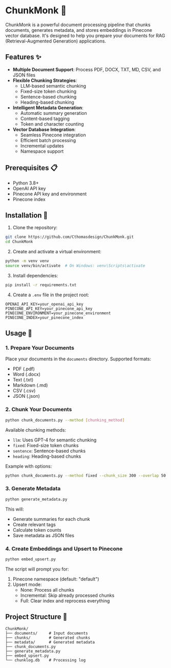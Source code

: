 # ChunkMonk 🧩

ChunkMonk is a powerful document processing pipeline that chunks documents, generates metadata, and stores embeddings in Pinecone vector database. It's designed to help you prepare your documents for RAG (Retrieval-Augmented Generation) applications.

## Features ✨

- **Multiple Document Support**: Process PDF, DOCX, TXT, MD, CSV, and JSON files
- **Flexible Chunking Strategies**:
  - LLM-based semantic chunking
  - Fixed-size token chunking
  - Sentence-based chunking
  - Heading-based chunking
- **Intelligent Metadata Generation**:
  - Automatic summary generation
  - Content-based tagging
  - Token and character counting
- **Vector Database Integration**:
  - Seamless Pinecone integration
  - Efficient batch processing
  - Incremental updates
  - Namespace support

## Prerequisites 📋

- Python 3.8+
- OpenAI API key
- Pinecone API key and environment
- Pinecone index

## Installation 🚀

1. Clone the repository:
```bash
git clone https://github.com/Cthomasdesign/ChunkMonk.git
cd ChunkMonk
```

2. Create and activate a virtual environment:
```bash
python -m venv venv
source venv/bin/activate  # On Windows: venv\Scripts\activate
```

3. Install dependencies:
```bash
pip install -r requirements.txt
```

4. Create a `.env` file in the project root:
```env
OPENAI_API_KEY=your_openai_api_key
PINECONE_API_KEY=your_pinecone_api_key
PINECONE_ENVIRONMENT=your_pinecone_environment
PINECONE_INDEX=your_pinecone_index
```

## Usage 📖

### 1. Prepare Your Documents

Place your documents in the `documents` directory. Supported formats:
- PDF (.pdf)
- Word (.docx)
- Text (.txt)
- Markdown (.md)
- CSV (.csv)
- JSON (.json)

### 2. Chunk Your Documents

```bash
python chunk_documents.py --method [chunking_method]
```

Available chunking methods:
- `llm`: Uses GPT-4 for semantic chunking
- `fixed`: Fixed-size token chunks
- `sentence`: Sentence-based chunks
- `heading`: Heading-based chunks

Example with options:
```bash
python chunk_documents.py --method fixed --chunk_size 300 --overlap 50
```

### 3. Generate Metadata

```bash
python generate_metadata.py
```

This will:
- Generate summaries for each chunk
- Create relevant tags
- Calculate token counts
- Save metadata as JSON files

### 4. Create Embeddings and Upsert to Pinecone

```bash
python embed_upsert.py
```

The script will prompt you for:
1. Pinecone namespace (default: "default")
2. Upsert mode:
   - None: Process all chunks
   - Incremental: Skip already processed chunks
   - Full: Clear index and reprocess everything

## Project Structure 📁

```
ChunkMonk/
├── documents/     # Input documents
├── chunks/        # Generated chunks
├── metadata/      # Generated metadata
├── chunk_documents.py
├── generate_metadata.py
├── embed_upsert.py
└── chunklog.db    # Processing log
```